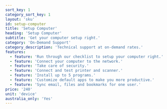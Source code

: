```yaml
---
sort_key: 1
category_sort_key: 1
layout: 'sku'
id: setup-computer
title: 'Setup Computer'
heading: 'Setup Computer'
subtitle: 'Get your computer setup right.'
category: 'On-Demand Support'
category_description: 'Technical support at on-demand rates.'
features:
  - feature: 'Run through our checklist to setup your computer right.'
  - feature: 'Connect your computer to the network.'
  - feature: 'Take care of security.'
  - feature: 'Connect and test printer and scanner.'
  - feature: 'Install up to 5 programs.'
  - feature: 'Customize default apps to make you more productive.'
  - feature: 'Sync email, files and bookmarks for one user.'
price: '240'
unit: 'device'
australia_only: 'Yes'
---
```

